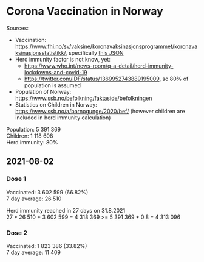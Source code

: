 # Corona Vaccination in Norway

Sources:

- Vaccination: <https://www.fhi.no/sv/vaksine/koronavaksinasjonsprogrammet/koronavaksinasjonsstatistikk/>, specifically [this JSON](https://www.fhi.no/api/chartdata/api/99119)
- Herd immunity factor is not know, yet:
  - <https://www.who.int/news-room/q-a-detail/herd-immunity-lockdowns-and-covid-19>
  - <https://twitter.com/IDF/status/1369952743889195009>, so 80% of population is assumed
- Population of Norway: <https://www.ssb.no/befolkning/faktaside/befolkningen>
- Statistics on Children in Norway: https://www.ssb.no/a/barnogunge/2020/bef/ (however children are included in herd immunity calculation)

Population: 5 391 369  
Children: 1 118 608  
Herd immunity: 80%  

## 2021-08-02

### Dose 1

Vaccinated: 3 602 599 (66.82%)  
7 day average: 26 510

Herd immunity reached in 27 days on 31.8.2021  
27 * 26 510 + 3 602 599 = 4 318 369 >= 5 391 369 * 0.8 = 4 313 096

### Dose 2

Vaccinated: 1 823 386 (33.82%)  
7 day average: 11 409

